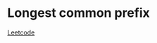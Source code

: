 Longest common prefix
=====================
[Leetcode](https://leetcode.com/problems/longest-common-prefix)